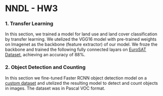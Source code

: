 # NNDL - HW3

### 1. Transfer Learning

In this section, we trained a model for land use and land cover classification by transfer learning. We utelized the VGG16 model with pre-trained weights on Imagenet as the backbone (feature extractor) of our model. We froze the backbone and trained the following fully connected layars on [EuroSAT Dataset](https://www.researchgate.net/publication/319463676_EuroSAT_A_Novel_Dataset_and_Deep_Learning_Benchmark_for_Land_Use_and_Land_Cover_Classification), achieving an accuracy of 88%.

### 2. Object Detection and Counting

In this section we fine-tuned Faster RCNN object detection model on a [custom dataset](https://drive.google.com/file/d/1C2dcUGUipJBMhAVzBqhm1PBFuuu5k2ai/view?usp=sharing) and utelized the resulting model to detect and count objects in images. The dataset was in Pascal VOC format.
